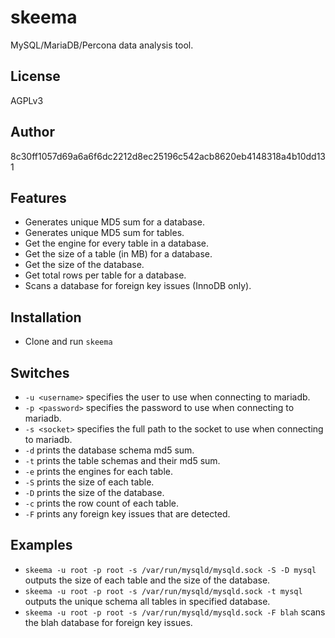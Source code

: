 # skeema
MySQL/MariaDB/Percona data analysis tool.

## License
AGPLv3

## Author
8c30ff1057d69a6a6f6dc2212d8ec25196c542acb8620eb4148318a4b10dd131

## Features
* Generates unique MD5 sum for a database.
* Generates unique MD5 sum for tables.
* Get the engine for every table in a database.
* Get the size of a table (in MB) for a database.
* Get the size of the database.
* Get total rows per table for a database.
* Scans a database for foreign key issues (InnoDB only).

## Installation
* Clone and run `skeema`

## Switches
* `-u <username>` specifies the user to use when connecting to mariadb.
* `-p <password>` specifies the password to use when connecting to mariadb.
* `-s <socket>` specifies the full path to the socket to use when connecting to mariadb.
* `-d` prints the database schema md5 sum.
* `-t` prints the table schemas and their md5 sum.
* `-e` prints the engines for each table.
* `-S` prints the size of each table.
* `-D` prints the size of the database.
* `-c` prints the row count of each table.
* `-F` prints any foreign key issues that are detected.

## Examples
* `skeema -u root -p root -s /var/run/mysqld/mysqld.sock -S -D mysql` outputs the size of each table and the size of the database.
* `skeema -u root -p root -s /var/run/mysqld/mysqld.sock -t mysql` outputs the unique schema all tables in specified database.
* `skeema -u root -p root -s /var/run/mysqld/mysqld.sock -F blah` scans the blah database for foreign key issues.
